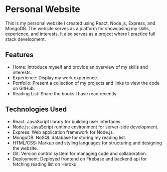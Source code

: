 # Personal Website
This is my personal website I created using React, Node.js, Express, and MongoDB. The website serves as a platform for showcasing my skills, experience, and interests. It also serves as a project where I practice full stack development.

## Features
- Home: Introduce myself and provide an overview of my skills and interests.
- Experience: Display my work experience.
- Portfolio: Present a collection of my projects and links to view the code on GitHub.
- Reading List: Share the books I have read recently.
## Technologies Used
- React: JavaScript library for building user interfaces.
- Node.js: JavaScript runtime environment for server-side development.
- Express: Web application framework for Node.js.
- MongoDB: NoSQL database for storing my reading list.
- HTML/CSS: Markup and styling languages for structuring and designing the website.
- Git: Version control system for managing code and collaboration.
- Deployment: Deployed frontend on Firebase and backend api for fetching reading list on Heroku.
